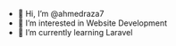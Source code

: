 - 👋 Hi, I’m @ahmedraza7
- 👀 I’m interested in Website Development
- 🌱 I’m currently learning Laravel

<!---
ahmedraza7/ahmedraza7 is a ✨ special ✨ repository because its `README.md` (this file) appears on your GitHub profile.
You can click the Preview link to take a look at your changes.
--->
